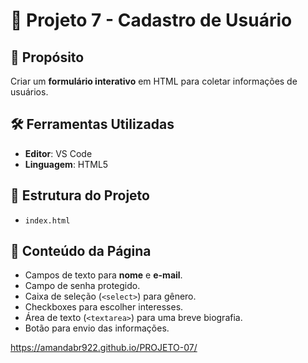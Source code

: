 # 📘 Projeto 7 - Cadastro de Usuário

## 🎯 Propósito
Criar um **formulário interativo** em HTML para coletar informações de usuários.

## 🛠️ Ferramentas Utilizadas
- **Editor**: VS Code  
- **Linguagem**: HTML5  

## 📂 Estrutura do Projeto
- `index.html`

## 📝 Conteúdo da Página
- Campos de texto para **nome** e **e-mail**.  
- Campo de senha protegido.  
- Caixa de seleção (`<select>`) para gênero.  
- Checkboxes para escolher interesses.  
- Área de texto (`<textarea>`) para uma breve biografia.  
- Botão para envio das informações.  

 https://amandabr922.github.io/PROJETO-07/
